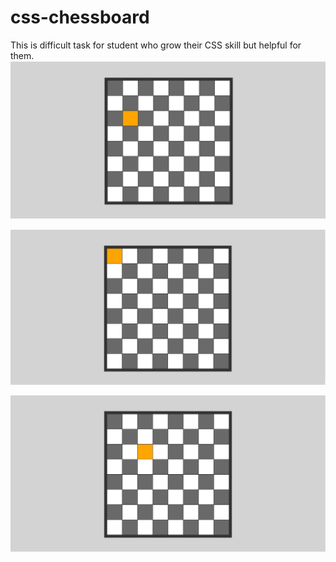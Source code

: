 # css-chessboard
This is difficult task for student who grow their CSS skill but helpful for them.
![](Images/1.jpg)

![](Images/2.jpg)

![](Images/3.jpg)
